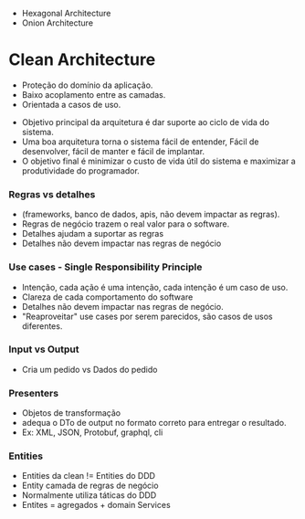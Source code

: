 - Hexagonal Architecture
- Onion Architecture

# Clean Architecture

* Proteção do domínio da aplicação.
* Baixo acoplamento entre as camadas.
* Orientada a casos de uso.

- Objetivo principal da arquitetura é dar suporte ao ciclo de vida do sistema.
- Uma boa arquitetura torna o sistema fácil de entender, Fácil de desenvolver, fácil de manter e fácil de implantar.
- O objetivo final é minimizar o custo de vida útil do sistema e maximizar a produtividade do programador.

### Regras vs detalhes

* (frameworks, banco de dados, apis, não devem impactar as regras).
* Regras de negócio trazem o real valor para o software.
* Detalhes ajudam a suportar as regras
* Detalhes não devem impactar nas regras de negócio 

### Use cases - Single Responsibility Principle

* Intenção, cada ação é uma intenção, cada intenção é um caso de uso.
* Clareza de cada comportamento do software
* Detalhes não devem impactar nas regras de negócio.
* "Reaproveitar" use cases por serem parecidos, são casos de usos diferentes.

### Input vs Output

- Cria um pedido vs Dados do pedido

### Presenters

- Objetos de transformação
- adequa o DTo de output no formato correto para entregar o resultado.
- Ex: XML, JSON, Protobuf, graphql, cli

### Entities

- Entities da clean != Entities do DDD
- Entity camada de regras de negócio
- Normalmente utiliza táticas do DDD
- Entites = agregados + domain Services
